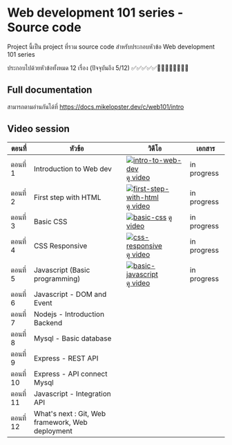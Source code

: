 # Web development 101 series - Source code

Project นี้เป็น project ที่รวม source code สำหรับประกอบหัวข้อ Web development 101 series

ประกอบไปด้วยหัวข้อทั้งหมด 12 เรื่อง (ปัจจุบันถึง 5/12)
✅✅✅✅✅🔲🔲🔲🔲🔲🔲🔲🔲

## Full documentation
สามารถตามอ่านกันได้ที่
https://docs.mikelopster.dev/c/web101/intro

## Video session
|ตอนที่|หัวข้อ|วิดีโอ|เอกสาร|
|---|----------|---|---|
|ตอนที่ 1| Introduction to Web dev | [![intro-to-web-dev](https://img.youtube.com/vi/LSzYxSiZxNs/mqdefault.jpg)](https://youtu.be/LSzYxSiZxNs) [ดู video](https://youtu.be/LSzYxSiZxNs)| in progress
| ตอนที่ 2| First step with HTML | [![first-step-with-html](https://img.youtube.com/vi/bPsj3DP98Uc/mqdefault.jpg)](https://youtu.be/bPsj3DP98Uc) [ดู video](https://youtu.be/bPsj3DP98Uc)| in progress
|ตอนที่ 3 | Basic CSS | [![basic-css](https://img.youtube.com/vi/KCYxFXIAn_4/mqdefault.jpg)](https://youtu.be/KCYxFXIAn_4) [ดู video](https://youtu.be/KCYxFXIAn_4) | in progress
| ตอนที่ 4 | CSS Responsive | [![css-responsive](https://img.youtube.com/vi/4f5Nd0AtLp0/mqdefault.jpg)](https://youtu.be/4f5Nd0AtLp0) [ดู video](https://youtu.be/4f5Nd0AtLp0) | in progress
| ตอนที่ 5 | Javascript (Basic programming) | [![basic-javascript](https://img.youtube.com/vi/XQdyV_x4UKA/mqdefault.jpg)](https://youtu.be/XQdyV_x4UKA) [ดู video](https://youtu.be/XQdyV_x4UKA) | in progress
| ตอนที่ 6 | Javascript - DOM and Event
| ตอนที่ 7 | Nodejs - Introduction Backend
| ตอนที่ 8 | Mysql - Basic database
| ตอนที่ 9 | Express - REST API
| ตอนที่ 10 | Express - API connect Mysql
| ตอนที่ 11 | Javascript - Integration API
| ตอนที่ 12 | What's next : Git, Web framework, Web deployment

